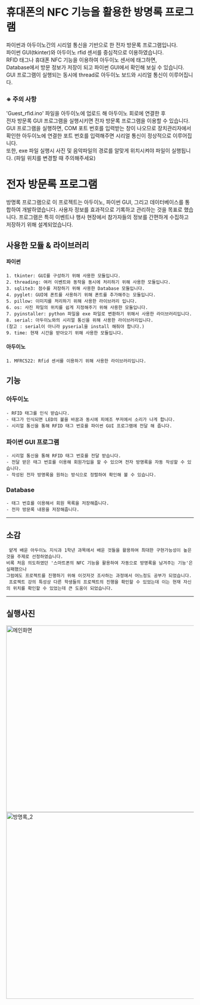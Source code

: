 #   휴대폰의 NFC 기능을 활용한 방명록 프로그램
파이썬과 아두이노간의 시리얼 통신을 기반으로 한 전자 방문록 프로그램입니다.   
파이썬 GUI(tkinter)와 아두이노 rfid 센서를 중심적으로 이용하였습니다.   
RFID 태그나 휴대폰 NFC 기능을 이용하여 아두이노 센서에 태그하면,   
Database에서 방문 정보가 저장이 되고 파이썬 GUI에서 확인해 보실 수 있습니다.   
GUI 프로그램이 실행되는 동시에 thread로 아두이노 보드와 시리얼 통신이 이루어집니다.   
  
### ※ 주의 사항   
'Guest_rfid.ino' 파일을 아두이노에 업로드 해 아두이노 회로에 연결한 후    
전자 방문록 GUI 프로그램을 실행시키면 전자 방문록 프로그램을 이용할 수 있습니다.   
GUI 프로그램을 실행하면, COM 포트 번호를 입력받는 창이 나오므로 
장치관리자에서 확인한 아두이노에 연결한 포트 번호를 입력해주면 시리얼 통신이 정상적으로 이루어집니다.    
또한, exe 파일 실행시 사진 및 음악파일의 경로를 알맞게 위치시켜야 파일이 실행됩니다. (파일 위치를 변경할 때 주의해주세요)   

# 전자 방문록 프로그램
방명록 프로그램으로 이 프로젝트는 아두이노, 파이썬 GUI, 그리고 데이터베이스를 통합하여 개발하였습니다. 
사용자 정보를 효과적으로 기록하고 관리하는 것을 목표로 했습니다. 
프로그램은 특히 이벤트나 행사 현장에서 참가자들의 정보를 간편하게 수집하고 저장하기 위해 설계되었습니다.
## 사용한 모듈 & 라이브러리
#### 파이썬
    1. tkinter: GUI를 구성하기 위해 사용한 모듈입니다.
    2. threading: 여러 이벤트와 동작을 동시에 처리하기 위해 사용한 모듈입니다.
    3. sqlite3: 점수를 저장하기 위해 사용한 Database 모듈입니다.
    4. pyglet: GUI에 폰트를 사용하기 위해 폰트를 추가해주는 모듈입니다.
    5. pillow: 이미지를 처리하기 위해 사용한 라이브러리 입니다.
    6. os: 사진 파일의 위치를 쉽게 지정해주기 위해 사용한 모듈입니다.
    7. pyinstaller: python 파일을 exe 파일로 변환하기 위해서 사용한 라이브러리입니다.
    8. serial: 아두이노와의 시리얼 통신을 위해 사용한 라이브러리입니다.
    (참고 : serial이 아니라 pyserial을 install 해줘야 합니다.)
    9. time: 현재 시간을 받아오기 위해 사용한 모듈입니다.

#### 아두이노
    1. MFRC522: Rfid 센서를 이용하기 위해 사용한 라이브러리입니다.

## 기능   
### 아두이노   
    - RFID 태그를 인식 받습니다.   
    - 태그가 인식되면 LED의 불을 바꿈과 동시에 피에조 부저에서 소리가 나게 합니다.    
    - 시리얼 통신을 통해 RFID 태그 번호를 파이썬 GUI 프로그램에 전달 해 줍니다.   
### 파이썬 GUI 프로그램   
    - 시리얼 통신을 통해 RFID 태그 번호를 전달 받습니다.   
    - 전달 받은 태그 번호를 이용해 회원가입을 할 수 있으며 전자 방명록을 자동 작성할 수 있습니다.   
    - 작성된 전자 방명록을 원하는 방식으로 정렬하여 확인해 볼 수 있습니다.    
### Database
    - 태그 번호를 이용해서 회원 목록을 저장해줍니다.
    - 전자 방문록 내용을 저장해줍니다.
***
## 소감
     얕게 배운 아두이노 지식과 1학년 과목에서 배운 것들을 활용하여 최대한 구현가능성이 높은 것을 주제로 선정하였습니다.
    비록 처음 의도하였던 '스마트폰의 NFC 기능을 활용하여 자동으로 방명록을 남겨주는 기능'은 실패했으나
    그럼에도 프로젝트를 진행하기 위해 이것저것 조사하는 과정에서 어느정도 공부가 되었습니다.
     프로젝트 강의 특성상 다른 학생들의 프로젝트의 진행을 확인할 수 있었는데 이는 현재 자신의 위치를 확인할 수 있었는데 큰 도움이 되었습니다.
***
## 실행사진
<img src="https://github.com/2023-CLASS-2-Creative-ENG-Design/9team/assets/96522559/0926022c-a011-44ac-98c8-ea9a196efe07" alt="메인화면" width="550" height="500"/>
<img src="https://github.com/2023-CLASS-2-Creative-ENG-Design/9team/assets/96522559/335d29d2-4b04-4c5a-9198-23457e8e986f" alt="방명록_2" width="550" height="500"/>


